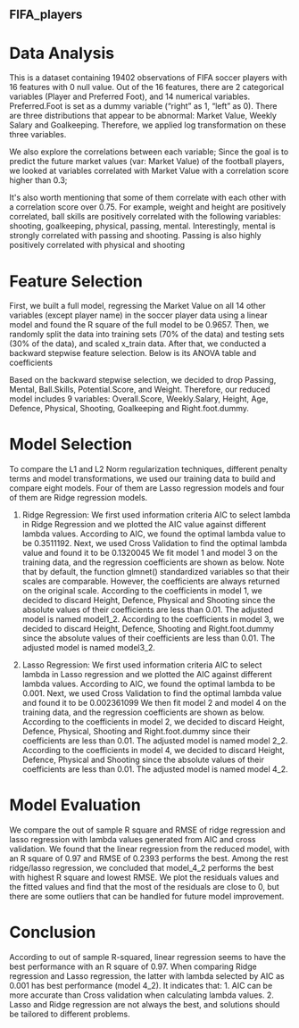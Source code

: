 ## FIFA_players
# Data Analysis
This is a dataset containing 19402 observations of FIFA soccer players with 16 features with 0 null value. Out of the 16 features, there are 2 categorical variables (Player and Preferred Foot), and 14 numerical variables. Preferred.Foot is set as a dummy variable (“right” as 1, “left” as 0).
There are three distributions that appear to be abnormal: Market Value, Weekly Salary and Goalkeeping. Therefore, we applied log transformation on these three variables.

We also explore the correlations between each variable; Since the goal is to predict the future market values (var: Market Value) of the football players, we looked at
variables correlated with Market Value with a correlation score higher than 0.3;

It's also worth mentioning that some of them correlate with each other with a correlation score over 0.75. For example, weight and height are positively correlated, ball skills are positively correlated with the following variables: shooting, goalkeeping, physical, passing, mental. Interestingly, mental is strongly correlated with passing and shooting. Passing is also highly positively correlated with physical and shooting

# Feature Selection
First, we built a full model, regressing the Market Value on all 14 other variables (except player name) in the soccer player data using a linear model and found the R square of the full model to be 0.9657.
Then, we randomly split the data into training sets (70% of the data) and testing sets (30% of the data), and scaled x_train data. After that, we conducted a backward stepwise feature selection. Below is its ANOVA table and coefficients

Based on the backward stepwise selection, we decided to drop Passing, Mental, Ball.Skills, Potential.Score, and Weight. Therefore, our reduced model includes 9 variables: Overall.Score, Weekly.Salary, Height, Age, Defence, Physical, Shooting, Goalkeeping and Right.foot.dummy.

# Model Selection
To compare the L1 and L2 Norm regularization techniques, different penalty terms and model transformations, we used our training data to build and compare eight models. Four of them are Lasso regression models and four of them are Ridge regression models.

1. Ridge Regression:
We first used information criteria AIC to select lambda in Ridge Regression and we plotted the AIC value against different lambda values. According to AIC, we found the optimal lambda value to be 0.3511192. Next, we used Cross Validation to find the optimal lambda value and found it to be 0.1320045
We fit model 1 and model 3 on the training data, and the regression coefficients are shown as below. Note that by default, the function glmnet() standardized variables so that their scales are comparable. However, the coefficients are always returned on the original scale.
According to the coefficients in model 1, we decided to discard Height, Defence, Physical and Shooting since the absolute values of their coefficients are less than 0.01. The adjusted model is named model1_2. According to the coefficients in model 3, we decided to discard Height, Defence, Shooting and Right.foot.dummy since the absolute values of their coefficients are less than 0.01. The adjusted model is named model3_2.

2. Lasso Regression:
We first used information criteria AIC to select lambda in Lasso regression and we plotted the AIC against different lambda values. According to AIC, we found the optimal lambda to be 0.001. Next, we used Cross Validation to find the optimal lambda value and found it to be 0.002361099
We then fit model 2 and model 4 on the training data, and the regression coefficients are shown as below.
According to the coefficients in model 2, we decided to discard Height, Defence, Physical, Shooting and Right.foot.dummy since their coefficients are less than 0.01. The adjusted model is named model 2_2. According to the coefficients in model 4, we decided to discard Height, Defence, Physical and Shooting since the absolute values of their coefficients are less than 0.01. The adjusted model is named model 4_2.

# Model Evaluation
We compare the out of sample R square and RMSE of ridge regression and lasso regression with lambda values generated from AIC and cross validation. We found that the linear regression from the reduced model, with an R square of 0.97 and RMSE of 0.2393 performs the best. Among the rest ridge/lasso regression, we concluded that model_4_2 performs the best with highest R square and lowest RMSE.
We plot the residuals values and the fitted values and find that the most of the residuals are close to 0, but there are some outliers that can be handled for future model improvement.

# Conclusion
According to out of sample R-squared, linear regression seems to have the best performance with an R square of 0.97. When comparing Ridge regression and Lasso regression, the latter with lambda selected by AIC as 0.001 has best performance (model 4_2).
It indicates that: 1. AIC can be more accurate than Cross validation when calculating lambda values. 2. Lasso and Ridge regression are not always the best, and solutions should be tailored to different problems.
